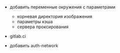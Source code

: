  - добавить переменные окружения с параметрами 
    - корневая директория изображения
    - параметры кэша
    - сервера проксирования
    
 - gitlab.ci

 - добавить auth-network 